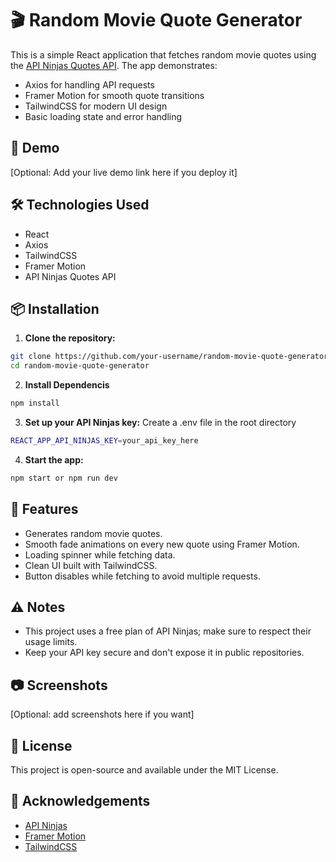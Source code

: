 # 🎬 Random Movie Quote Generator

This is a simple React application that fetches random movie quotes using the [API Ninjas Quotes API](https://api-ninjas.com/api/quotes). The app demonstrates:

- Axios for handling API requests
- Framer Motion for smooth quote transitions
- TailwindCSS for modern UI design
- Basic loading state and error handling

## 🚀 Demo

[Optional: Add your live demo link here if you deploy it]

## 🛠 Technologies Used

- React
- Axios
- TailwindCSS
- Framer Motion
- API Ninjas Quotes API

## 📦 Installation

1. **Clone the repository:**

```bash
git clone https://github.com/your-username/random-movie-quote-generator.git
cd random-movie-quote-generator
```

2. **Install Dependencis**

```bash
npm install
```

3. **Set up your API Ninjas key:**
   Create a .env file in the root directory

```bash
REACT_APP_API_NINJAS_KEY=your_api_key_here

```

4. **Start the app:**

```bash
npm start or npm run dev
```

## 🌟 Features

- Generates random movie quotes.
- Smooth fade animations on every new quote using Framer Motion.
- Loading spinner while fetching data.
- Clean UI built with TailwindCSS.
- Button disables while fetching to avoid multiple requests.

## ⚠️ Notes

- This project uses a free plan of API Ninjas; make sure to respect their usage limits.
- Keep your API key secure and don't expose it in public repositories.

## 📷 Screenshots

[Optional: add screenshots here if you want]

## 📄 License

This project is open-source and available under the MIT License.

## 🔗 Acknowledgements

- [API Ninjas](https://api-ninjas.com/)
- [Framer Motion](https://www.framer.com/motion/)
- [TailwindCSS](https://tailwindcss.com/)
